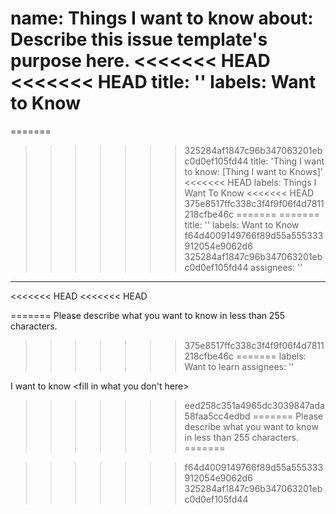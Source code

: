
name: Things I want to know
about: Describe this issue template's purpose here.
<<<<<<< HEAD
<<<<<<< HEAD
title: ''
labels: Want to Know
=======
=======
>>>>>>> 325284af1847c96b347063201ebc0d0ef105fd44
title: 'Thing I want to know: <file in title> [Thing I want to Knows]'
<<<<<<< HEAD
labels: Things I Want To Know
<<<<<<< HEAD
>>>>>>> 375e8517ffc338c3f4f9f06f4d7811218cfbe46c
=======
=======
title: ''
labels: Want to Know
>>>>>>> f64d4009149766f89d55a555333912054e9062d6
>>>>>>> 325284af1847c96b347063201ebc0d0ef105fd44
assignees: ''

---

<<<<<<< HEAD
<<<<<<< HEAD

=======
Please describe what you want to know in less than 255 characters.
>>>>>>> 375e8517ffc338c3f4f9f06f4d7811218cfbe46c
=======
labels: Want to learn
assignees: ''

I want to know <fill in what you don't here>
>>>>>>> eed258c351a4965dc3039847ada58faa5cc4edbd
=======
Please describe what you want to know in less than 255 characters.
=======

>>>>>>> f64d4009149766f89d55a555333912054e9062d6
>>>>>>> 325284af1847c96b347063201ebc0d0ef105fd44
